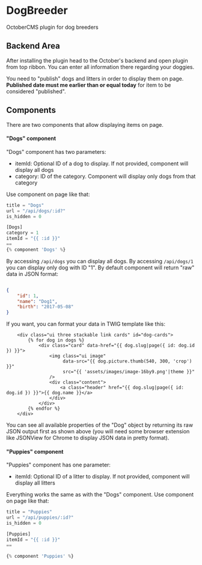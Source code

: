 # DogBreeder
OctoberCMS plugin for dog breeders

## Backend Area
After installing the plugin head to the October's backend and open plugin from top ribbon. You can enter all information there regarding your doggies.

You need to "publish" dogs and litters in order to display them on page. **Published date must me earlier than or equal today** for item to be considered "published".

## Components
There are two components that allow displaying items on page.

#### "Dogs" component
"Dogs" component has two parameters:
* itemId: Optional ID of a dog to display. If not provided, component will display all dogs
* category: ID of the category. Component will display only dogs from that category

Use component on page like that:
```php
title = "Dogs"
url = "/api/dogs/:id?"
is_hidden = 0

[Dogs]
category = 1
itemId = "{{ :id }}"
==
{% component 'Dogs' %}
```

By accessing `/api/dogs` you can display all dogs. By accessing `/api/dogs/1` you can display only dog with ID "1". By default component will return "raw" data in JSON format:
```json

{
    "id": 1,
    "name": "Dog1",
    "birth": "2017-05-08"
}
```

If you want, you can format your data in TWIG template like this:

```twig
    <div class="ui three stackable link cards" id="dog-cards">
        {% for dog in dogs %}
            <div class="card" data-href="{{ dog.slug|page({ id: dog.id }) }}">
                <img class="ui image"
                     data-src="{{ dog.picture.thumb(540, 300, 'crop') }}"
                     src="{{ 'assets/images/image-16by9.png'|theme }}"
                />
                <div class="content">
                    <a class="header" href="{{ dog.slug|page({ id: dog.id }) }}">{{ dog.name }}</a>
                </div>
            </div>
        {% endfor %}
    </div>
```

You can see all available properties of the "Dog" object by returning its raw JSON output first as shown above (you will need some browser extension like JSONView for Chrome to display JSON data in pretty format).


#### "Puppies" component
"Puppies" component has one parameter:
* itemId: Optional ID of a litter to display. If not provided, component will display all litters

Everything works the same as with the "Dogs" component. Use component on page like that:
```php
title = "Puppies"
url = "/api/puppies/:id?"
is_hidden = 0

[Puppies]
itemId = "{{ :id }}"
==

{% component 'Puppies' %}

```
